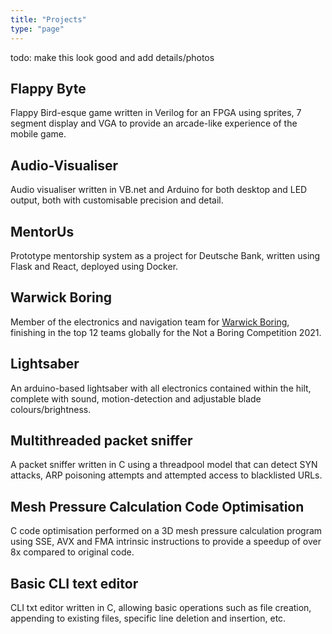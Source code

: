 ```yaml
---
title: "Projects"
type: "page"
---
```


todo: make this look good and add details/photos

## Flappy Byte

Flappy Bird-esque game written in Verilog for an FPGA using sprites, 7 segment display and VGA to provide an arcade-like experience of the mobile game.

## Audio-Visualiser

Audio visualiser written in VB.net and Arduino for both desktop and LED output, both with customisable precision and detail.

## MentorUs

Prototype mentorship system as a project for Deutsche Bank, written using Flask and React, deployed using Docker.

## Warwick Boring

Member of the electronics and navigation team for [Warwick Boring](https://www.facebook.com/WarwickBoring/), finishing in the top 12 teams globally for the Not a Boring Competition 2021.

## Lightsaber

An arduino-based lightsaber with all electronics contained within the hilt, complete with sound, motion-detection and adjustable blade colours/brightness.

## Multithreaded packet sniffer

A packet sniffer written in C using a threadpool model that can detect SYN attacks, ARP poisoning attempts and attempted access to blacklisted URLs.

## Mesh Pressure Calculation Code Optimisation

C code optimisation performed on a 3D mesh pressure calculation program using SSE, AVX and FMA intrinsic instructions to provide a speedup of over 8x compared to original code.

## Basic CLI text editor

CLI txt editor written in C, allowing basic operations such as file creation, appending to existing files, specific line deletion and insertion, etc.